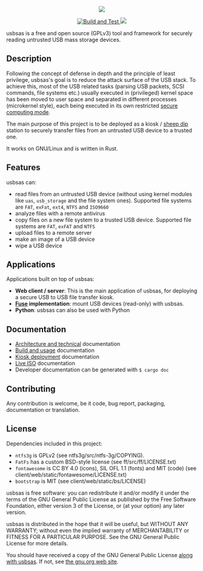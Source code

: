 <div align="center">
  <p><img src="./doc/usbsas-logo.svg"/></p>
  <p>
    <a href="https://github.com/cea-sec/usbsas/actions/workflows/build_check_test.yml?branch=main">
      <img src="https://github.com/cea-sec/usbsas/actions/workflows/build_check_test.yml/badge.svg?branch=main" alt="Build and Test">
    </a>
    <a href="https://www.gnu.org/licenses/gpl-3.0">
      <img src="https://img.shields.io/badge/License-GPLv3-blue.svg">
    </a>
  </p>
</div>

usbsas is a free and open source (GPLv3) tool and framework for securely reading
untrusted USB mass storage devices.


## Description

Following the concept of defense in depth and the principle of least privilege,
usbsas's goal is to reduce the attack surface of the USB stack. To achieve this,
most of the USB related tasks (parsing USB packets, SCSI commands, file systems
etc.) usually executed in (privileged) kernel space has been moved to user space
and separated in different processes (microkernel style), each being executed in
its own restricted [secure computing
mode](https://en.wikipedia.org/wiki/Seccomp).

The main purpose of this project is to be deployed as a kiosk / [sheep
dip](https://en.wikipedia.org/wiki/Sheep_dip_(computing)) station to securely
transfer files from an untrusted USB device to a trusted one.

It works on GNU/Linux and is written in Rust.

## Features

usbsas can:

- read files from an untrusted USB device (without using kernel modules like
  `uas`, `usb_storage` and the file system ones). Supported file systems are
  `FAT`, `exFat`, `ext4`, `NTFS` and `ISO9660`
- analyze files with a remote antivirus
- copy files on a new file system to a trusted USB device. Supported file
  systems are `FAT`, `exFAT` and `NTFS`
- upload files to a remote server
- make an image of a USB device
- wipe a USB device

## Applications

Applications built on top of usbsas:

- **Web client / server**: This is the main application of usbsas, for deploying
  a secure USB to USB file transfer kiosk.
- **[Fuse](https://en.wikipedia.org/wiki/Filesystem_in_Userspace)
  implementation**: mount USB devices (read-only) with usbsas.
- **Python**: usbsas can also be used with Python

## Documentation

- [Architecture and technical](doc/architecture.md) documentation
- [Build and usage](doc/build_usage.md) documentation
- [Kiosk deployment](doc/kiosk.md) documentation
- [Live ISO](doc/live-iso.md) documentation
- Developer documentation can be generated with `$ cargo doc`

## Contributing

Any contribution is welcome, be it code, bug report, packaging, documentation or
translation.

## License

Dependencies included in this project:
- `ntfs3g` is  GPLv2 (see ntfs3g/src/ntfs-3g/COPYING).
- `FatFs` has a custom BSD-style license (see ff/src/ff/LICENSE.txt)
- `fontawesome` is CC BY 4.0 (icons), SIL OFL 1.1 (fonts) and MIT (code) (see
  client/web/static/fontawesome/LICENSE.txt)
- `bootstrap` is MIT (see client/web/static/bs/LICENSE)

usbsas is free software: you can redistribute it and/or modify it under the
terms of the GNU General Public License as published by the Free Software
Foundation, either version 3 of the License, or (at your option) any later
version.

usbsas is distributed in the hope that it will be useful, but WITHOUT ANY
WARRANTY; without even the implied warranty of MERCHANTABILITY or FITNESS FOR A
PARTICULAR PURPOSE. See the GNU General Public License for more details.

You should have received a copy of the GNU General Public License [along with
usbsas](LICENSE). If not, see [the gnu.org web
site](http://www.gnu.org/licenses/).
